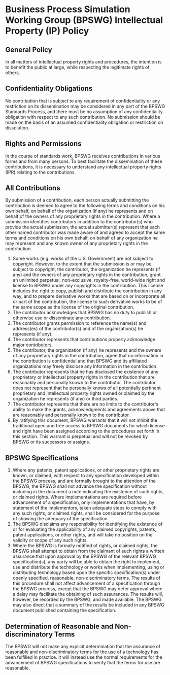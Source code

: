 # Business Process Simulation Working Group (BPSWG) Intellectual Property (IP) Policy #

## General Policy ##
In all matters of intellectual property rights and procedures, the intention is to benefit the public at large, while respecting the legitimate rights of others.

## Confidentiality Obligations ##
No contribution that is subject to any requirement of confidentiality or any restriction on its dissemination may be considered in any part of the BPSWG Standards Process, and there must be no assumption of any confidentiality obligation with respect to any such contribution. No submission should be made on the basis of an assumed confidentiality obligation or restriction on dissolution.

## Rights and Permissions ##
In the course of standards work, BPSWG receives contributions in various forms and from many persons. To best facilitate the dissemination of these contributions, it is necessary to understand any intellectual property rights (IPR) relating to the contributions.

## All Contributions ##
By submission of a contribution, each person actually submitting the contribution is deemed to agree to the following terms and conditions on his own behalf, on behalf of the organization (if any) he represents and on behalf of the owners of any proprietary rights in the contribution. Where a submission identifies contributors in addition to the contributor(s) who provide the actual submission, the actual submitter(s) represent that each other named contributor was made aware of and agreed to accept the same terms and conditions on his own behalf, on behalf of any organization he may represent and any known owner of any proprietary rights in the contribution.
  1. Some works (e.g. works of the U.S. Government) are not subject to copyright. However, to the extent that the submission is or may be subject to copyright, the contributor, the organization he represents (if any) and the owners of any proprietary rights in the contribution, grant an unlimited perpetual, non-exclusive, royalty-free, world-wide right and license to BPSWG under any copyrights in the contribution. This license includes the right to copy, publish and distribute the contribution in any way, and to prepare derivative works that are based on or incorporate all or part of the contribution, the license to such derivative works to be of the same scope as the license of the original contribution.
  1. The contributor acknowledges that BPSWG has no duty to publish or otherwise use or disseminate any contribution.
  1. The contributor grants permission to reference the name(s) and address(es) of the contributor(s) and of the organization(s) he represents (if any).
  1. The contributor represents that contributions properly acknowledge major contributors.
  1. The contributor, the organization (if any) he represents and the owners of any proprietary rights in the contribution, agree that no information in the contribution is confidential and that BPSWG and its affiliated organizations may freely disclose any information in the contribution.
  1. The contributor represents that he has disclosed the existence of any proprietary or intellectual property rights in the contribution that are reasonably and personally known to the contributor. The contributor does not represent that he personally knows of all potentially pertinent proprietary and intellectual property rights owned or claimed by the organization he represents (if any) or third parties.
  1. The contributor represents that there are no limits to the contributor's ability to make the grants, acknowledgments and agreements above that are reasonably and personally known to the contributor.
  1. By ratifying this document, BPSWG warrants that it will not inhibit the traditional open and free access to BPSWG documents for which license and right have been assigned according to the procedures set forth in this section. This warrant is perpetual and will not be revoked by BPSWG or its successors or assigns.
## BPSWG Specifications ##
  1. Where any patents, patent applications, or other proprietary rights are known, or claimed, with respect to any specification developed within the BPSWG process, and are formally brought to the attention of the BPSWG, the BPSWG shall not advance the specification without including in the document a note indicating the existence of such rights, or claimed rights. Where implementations are required before advancement of a specification, only implementations that have, by statement of the implementors, taken adequate steps to comply with any such rights, or claimed rights, shall be considered for the purpose of showing the adequacy of the specification.
  1. The BPSWG disclaims any responsibility for identifying the existence of or for evaluating the applicability of any claimed copyrights, patents, patent applications, or other rights, and will take no position on the validity or scope of any such rights.
  1. Where the BPSWG is formally notified of rights, or claimed rights, the BPSWG shall attempt to obtain from the claimant of such rights a written assurance that upon approval by the BPSWG of the relevant BPSWG specification(s), any party will be able to obtain the right to implement, use and distribute the technology or works when implementing, using or distributing technology based upon the specific specification(s) under openly specified, reasonable, non-discriminatory terms.  The results of this procedure shall not affect advancement of a specification through the BPSWG process, except that the BPSWG may defer approval where a delay may facilitate the obtaining of such assurances. The results will, however, be recorded by the BPSWG, and made available. The BPSWG may also direct that a summary of the results be included in any BPSWG document published containing the specification.
## Determination of Reasonable and Non-discriminatory Terms ##
The BPSWG will not make any explicit determination that the assurance of reasonable and non-discriminatory terms for the use of a technology has been fulfilled in practice. It will instead use the normal requirements for the advancement of BPSWG specifications to verify that the terms for use are reasonable.